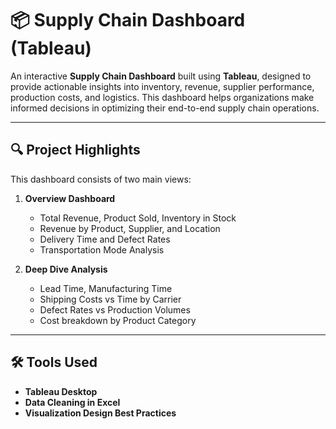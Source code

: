 # 📦 Supply Chain Dashboard (Tableau)

An interactive **Supply Chain Dashboard** built using **Tableau**, designed to provide actionable insights into inventory, revenue, supplier performance, production costs, and logistics. This dashboard helps organizations make informed decisions in optimizing their end-to-end supply chain operations.

---

## 🔍 Project Highlights

This dashboard consists of two main views:

1. **Overview Dashboard**  
   - Total Revenue, Product Sold, Inventory in Stock
   - Revenue by Product, Supplier, and Location
   - Delivery Time and Defect Rates
   - Transportation Mode Analysis

2. **Deep Dive Analysis**  
   - Lead Time, Manufacturing Time
   - Shipping Costs vs Time by Carrier
   - Defect Rates vs Production Volumes
   - Cost breakdown by Product Category

---

## 🛠 Tools Used

- **Tableau Desktop**
- **Data Cleaning in Excel**
- **Visualization Design Best Practices**
